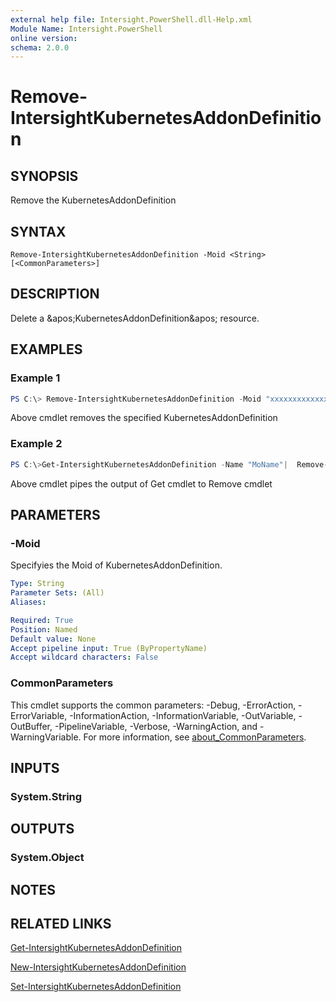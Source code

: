 ```yaml
---
external help file: Intersight.PowerShell.dll-Help.xml
Module Name: Intersight.PowerShell
online version:
schema: 2.0.0
---
```


# Remove-IntersightKubernetesAddonDefinition

## SYNOPSIS
Remove the KubernetesAddonDefinition

## SYNTAX

```
Remove-IntersightKubernetesAddonDefinition -Moid <String> [<CommonParameters>]
```

## DESCRIPTION
Delete a &amp;apos;KubernetesAddonDefinition&amp;apos; resource.

## EXAMPLES

### Example 1
```powershell
PS C:\> Remove-IntersightKubernetesAddonDefinition -Moid "xxxxxxxxxxxxxxxxxxxxxxxxxxx"
```
Above cmdlet removes the specified KubernetesAddonDefinition 

### Example 2
```powershell
PS C:\>Get-IntersightKubernetesAddonDefinition -Name "MoName"|  Remove-IntersightKubernetesAddonDefinition
```
Above cmdlet pipes the output of Get cmdlet to Remove cmdlet

## PARAMETERS

### -Moid
Specifyies the Moid of KubernetesAddonDefinition.

```yaml
Type: String
Parameter Sets: (All)
Aliases:

Required: True
Position: Named
Default value: None
Accept pipeline input: True (ByPropertyName)
Accept wildcard characters: False
```

### CommonParameters
This cmdlet supports the common parameters: -Debug, -ErrorAction, -ErrorVariable, -InformationAction, -InformationVariable, -OutVariable, -OutBuffer, -PipelineVariable, -Verbose, -WarningAction, and -WarningVariable. For more information, see [about_CommonParameters](http://go.microsoft.com/fwlink/?LinkID=113216).

## INPUTS

### System.String

## OUTPUTS

### System.Object
## NOTES

## RELATED LINKS

[Get-IntersightKubernetesAddonDefinition](./Get-IntersightKubernetesAddonDefinition.md)

[New-IntersightKubernetesAddonDefinition](./New-IntersightKubernetesAddonDefinition.md)

[Set-IntersightKubernetesAddonDefinition](./Set-IntersightKubernetesAddonDefinition.md)

